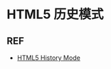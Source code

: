 # HTML5 历史模式



## REF

- [HTML5 History Mode][history-mode]

[history-mode]: https://router.vuejs.org/en/essentials/history-mode.html